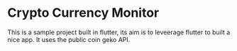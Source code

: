 # Crypto Currency Monitor
This is a sample project built in flutter, its aim is to leveerage flutter to built a nice app.
It uses the public coin geko API.